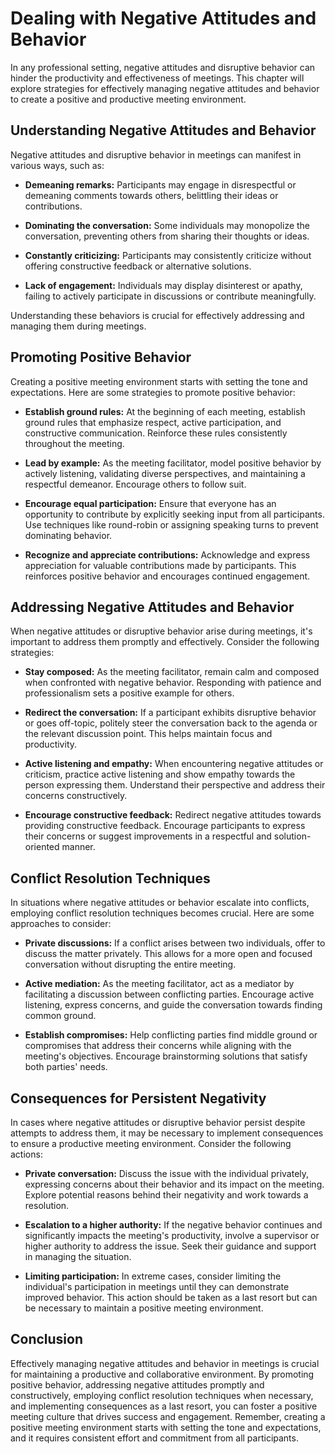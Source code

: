 Dealing with Negative Attitudes and Behavior
========================================================

In any professional setting, negative attitudes and disruptive behavior can hinder the productivity and effectiveness of meetings. This chapter will explore strategies for effectively managing negative attitudes and behavior to create a positive and productive meeting environment.

Understanding Negative Attitudes and Behavior
---------------------------------------------

Negative attitudes and disruptive behavior in meetings can manifest in various ways, such as:

* **Demeaning remarks:** Participants may engage in disrespectful or demeaning comments towards others, belittling their ideas or contributions.

* **Dominating the conversation:** Some individuals may monopolize the conversation, preventing others from sharing their thoughts or ideas.

* **Constantly criticizing:** Participants may consistently criticize without offering constructive feedback or alternative solutions.

* **Lack of engagement:** Individuals may display disinterest or apathy, failing to actively participate in discussions or contribute meaningfully.

Understanding these behaviors is crucial for effectively addressing and managing them during meetings.

Promoting Positive Behavior
---------------------------

Creating a positive meeting environment starts with setting the tone and expectations. Here are some strategies to promote positive behavior:

* **Establish ground rules:** At the beginning of each meeting, establish ground rules that emphasize respect, active participation, and constructive communication. Reinforce these rules consistently throughout the meeting.

* **Lead by example:** As the meeting facilitator, model positive behavior by actively listening, validating diverse perspectives, and maintaining a respectful demeanor. Encourage others to follow suit.

* **Encourage equal participation:** Ensure that everyone has an opportunity to contribute by explicitly seeking input from all participants. Use techniques like round-robin or assigning speaking turns to prevent dominating behavior.

* **Recognize and appreciate contributions:** Acknowledge and express appreciation for valuable contributions made by participants. This reinforces positive behavior and encourages continued engagement.

Addressing Negative Attitudes and Behavior
------------------------------------------

When negative attitudes or disruptive behavior arise during meetings, it's important to address them promptly and effectively. Consider the following strategies:

* **Stay composed:** As the meeting facilitator, remain calm and composed when confronted with negative behavior. Responding with patience and professionalism sets a positive example for others.

* **Redirect the conversation:** If a participant exhibits disruptive behavior or goes off-topic, politely steer the conversation back to the agenda or the relevant discussion point. This helps maintain focus and productivity.

* **Active listening and empathy:** When encountering negative attitudes or criticism, practice active listening and show empathy towards the person expressing them. Understand their perspective and address their concerns constructively.

* **Encourage constructive feedback:** Redirect negative attitudes towards providing constructive feedback. Encourage participants to express their concerns or suggest improvements in a respectful and solution-oriented manner.

Conflict Resolution Techniques
------------------------------

In situations where negative attitudes or behavior escalate into conflicts, employing conflict resolution techniques becomes crucial. Here are some approaches to consider:

* **Private discussions:** If a conflict arises between two individuals, offer to discuss the matter privately. This allows for a more open and focused conversation without disrupting the entire meeting.

* **Active mediation:** As the meeting facilitator, act as a mediator by facilitating a discussion between conflicting parties. Encourage active listening, express concerns, and guide the conversation towards finding common ground.

* **Establish compromises:** Help conflicting parties find middle ground or compromises that address their concerns while aligning with the meeting's objectives. Encourage brainstorming solutions that satisfy both parties' needs.

Consequences for Persistent Negativity
--------------------------------------

In cases where negative attitudes or disruptive behavior persist despite attempts to address them, it may be necessary to implement consequences to ensure a productive meeting environment. Consider the following actions:

* **Private conversation:** Discuss the issue with the individual privately, expressing concerns about their behavior and its impact on the meeting. Explore potential reasons behind their negativity and work towards a resolution.

* **Escalation to a higher authority:** If the negative behavior continues and significantly impacts the meeting's productivity, involve a supervisor or higher authority to address the issue. Seek their guidance and support in managing the situation.

* **Limiting participation:** In extreme cases, consider limiting the individual's participation in meetings until they can demonstrate improved behavior. This action should be taken as a last resort but can be necessary to maintain a positive meeting environment.

Conclusion
----------

Effectively managing negative attitudes and behavior in meetings is crucial for maintaining a productive and collaborative environment. By promoting positive behavior, addressing negative attitudes promptly and constructively, employing conflict resolution techniques when necessary, and implementing consequences as a last resort, you can foster a positive meeting culture that drives success and engagement. Remember, creating a positive meeting environment starts with setting the tone and expectations, and it requires consistent effort and commitment from all participants.
